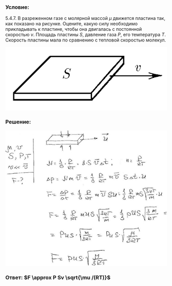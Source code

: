 ###  Условие: 

$5.4.7.$ В разреженном газе с молярной массой $\mu$ движется пластина так, как показано на рисунке. Оцените, какую силу необходимо прикладывать к пластине, чтобы она двигалась с постоянной скоростью $v$. Площадь пластины $S$, давление газа $P$, его температура $T$. Скорость пластины мала по сравнению с тепловой скоростью молекул. 

![К задаче $5.4.7$|506x198, 30%](../../img/5.4.7/5.4.7.png)

###  Решение: 

![|640x537, 67%](../../img/5.4.7/sol.jpg) 

###  Ответ: $F \approx P Sv \sqrt{\mu /(RT)}$ 

